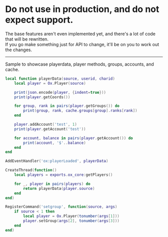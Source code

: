 # Do not use in production, and do not expect support.
The base features aren't even implemented yet, and there's a lot of code that will be rewritten.  
If you go make something just for API to change, it'll be on you to work out the changes.

---

Sample to showcase playerdata, player methods, groups, accounts, and cache.

```lua
local function playerData(source, userid, charid)
	local player = Ox.Player(source)

	print(json.encode(player, {indent=true}))
	print(player.getCoords())

	for group, rank in pairs(player.getGroups()) do
		print(group, rank, cache.groups[group].ranks[rank])
	end

	player.addAccount('test', 1)
	print(player.getAccount('test'))

	for account, balance in pairs(player.getAccount()) do
		print(account, '$'..balance)
	end
end

AddEventHandler('ox:playerLoaded', playerData)

CreateThread(function()
	local players = exports.ox_core:getPlayers()

	for _, player in pairs(players) do
		return playerData(player.source)
	end
end)

RegisterCommand('setgroup', function(source, args)
	if source < 1 then
		local player = Ox.Player(tonumber(args[1]))
		player.setGroup(args[2], tonumber(args[3]))
	end
end)
```
